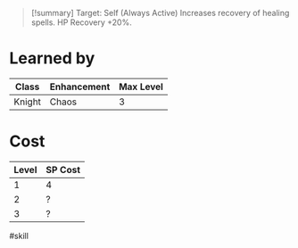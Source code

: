>[!summary]
>Target: Self (Always Active)
>Increases recovery of healing spells.
>HP Recovery +20%.
# Learned by
| Class   | Enhancement | Max Level |
| ------- | ----------- | --------- |
| Knight  | Chaos       | 3         |
# Cost
| Level | SP Cost |
| ----- | ------- |
| 1     | 4       |
| 2     | ?       |
| 3     | ?       |

#skill 